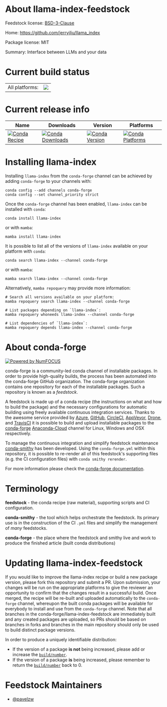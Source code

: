 About llama-index-feedstock
===========================

Feedstock license: [BSD-3-Clause](https://github.com/conda-forge/llama-index-feedstock/blob/main/LICENSE.txt)

Home: https://github.com/jerryjliu/llama_index

Package license: MIT

Summary: Interface between LLMs and your data

Current build status
====================


<table><tr><td>All platforms:</td>
    <td>
      <a href="https://dev.azure.com/conda-forge/feedstock-builds/_build/latest?definitionId=20377&branchName=main">
        <img src="https://dev.azure.com/conda-forge/feedstock-builds/_apis/build/status/llama-index-feedstock?branchName=main">
      </a>
    </td>
  </tr>
</table>

Current release info
====================

| Name | Downloads | Version | Platforms |
| --- | --- | --- | --- |
| [![Conda Recipe](https://img.shields.io/badge/recipe-llama--index-green.svg)](https://anaconda.org/conda-forge/llama-index) | [![Conda Downloads](https://img.shields.io/conda/dn/conda-forge/llama-index.svg)](https://anaconda.org/conda-forge/llama-index) | [![Conda Version](https://img.shields.io/conda/vn/conda-forge/llama-index.svg)](https://anaconda.org/conda-forge/llama-index) | [![Conda Platforms](https://img.shields.io/conda/pn/conda-forge/llama-index.svg)](https://anaconda.org/conda-forge/llama-index) |

Installing llama-index
======================

Installing `llama-index` from the `conda-forge` channel can be achieved by adding `conda-forge` to your channels with:

```
conda config --add channels conda-forge
conda config --set channel_priority strict
```

Once the `conda-forge` channel has been enabled, `llama-index` can be installed with `conda`:

```
conda install llama-index
```

or with `mamba`:

```
mamba install llama-index
```

It is possible to list all of the versions of `llama-index` available on your platform with `conda`:

```
conda search llama-index --channel conda-forge
```

or with `mamba`:

```
mamba search llama-index --channel conda-forge
```

Alternatively, `mamba repoquery` may provide more information:

```
# Search all versions available on your platform:
mamba repoquery search llama-index --channel conda-forge

# List packages depending on `llama-index`:
mamba repoquery whoneeds llama-index --channel conda-forge

# List dependencies of `llama-index`:
mamba repoquery depends llama-index --channel conda-forge
```


About conda-forge
=================

[![Powered by
NumFOCUS](https://img.shields.io/badge/powered%20by-NumFOCUS-orange.svg?style=flat&colorA=E1523D&colorB=007D8A)](https://numfocus.org)

conda-forge is a community-led conda channel of installable packages.
In order to provide high-quality builds, the process has been automated into the
conda-forge GitHub organization. The conda-forge organization contains one repository
for each of the installable packages. Such a repository is known as a *feedstock*.

A feedstock is made up of a conda recipe (the instructions on what and how to build
the package) and the necessary configurations for automatic building using freely
available continuous integration services. Thanks to the awesome service provided by
[Azure](https://azure.microsoft.com/en-us/services/devops/), [GitHub](https://github.com/),
[CircleCI](https://circleci.com/), [AppVeyor](https://www.appveyor.com/),
[Drone](https://cloud.drone.io/welcome), and [TravisCI](https://travis-ci.com/)
it is possible to build and upload installable packages to the
[conda-forge](https://anaconda.org/conda-forge) [Anaconda-Cloud](https://anaconda.org/)
channel for Linux, Windows and OSX respectively.

To manage the continuous integration and simplify feedstock maintenance
[conda-smithy](https://github.com/conda-forge/conda-smithy) has been developed.
Using the ``conda-forge.yml`` within this repository, it is possible to re-render all of
this feedstock's supporting files (e.g. the CI configuration files) with ``conda smithy rerender``.

For more information please check the [conda-forge documentation](https://conda-forge.org/docs/).

Terminology
===========

**feedstock** - the conda recipe (raw material), supporting scripts and CI configuration.

**conda-smithy** - the tool which helps orchestrate the feedstock.
                   Its primary use is in the construction of the CI ``.yml`` files
                   and simplify the management of *many* feedstocks.

**conda-forge** - the place where the feedstock and smithy live and work to
                  produce the finished article (built conda distributions)


Updating llama-index-feedstock
==============================

If you would like to improve the llama-index recipe or build a new
package version, please fork this repository and submit a PR. Upon submission,
your changes will be run on the appropriate platforms to give the reviewer an
opportunity to confirm that the changes result in a successful build. Once
merged, the recipe will be re-built and uploaded automatically to the
`conda-forge` channel, whereupon the built conda packages will be available for
everybody to install and use from the `conda-forge` channel.
Note that all branches in the conda-forge/llama-index-feedstock are
immediately built and any created packages are uploaded, so PRs should be based
on branches in forks and branches in the main repository should only be used to
build distinct package versions.

In order to produce a uniquely identifiable distribution:
 * If the version of a package **is not** being increased, please add or increase
   the [``build/number``](https://docs.conda.io/projects/conda-build/en/latest/resources/define-metadata.html#build-number-and-string).
 * If the version of a package **is** being increased, please remember to return
   the [``build/number``](https://docs.conda.io/projects/conda-build/en/latest/resources/define-metadata.html#build-number-and-string)
   back to 0.

Feedstock Maintainers
=====================

* [@pavelzw](https://github.com/pavelzw/)

